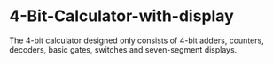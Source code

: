 # 4-Bit-Calculator-with-display
The 4-bit calculator designed only consists of 4-bit adders, counters, decoders, basic gates, switches and seven-segment displays.
